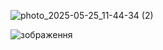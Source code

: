 ![photo_2025-05-25_11-44-34 (2)](https://github.com/user-attachments/assets/089362d1-fa25-4df9-895c-47ea610c249d)

![зображення](https://github.com/user-attachments/assets/6d8f5e42-62c8-4874-a593-85749f4eb629)
